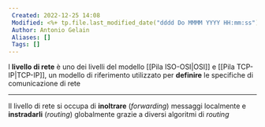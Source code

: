 ```yaml
---
 Created: 2022-12-25 14:08
 Modified: <%+ tp.file.last_modified_date("dddd Do MMMM YYYY HH:mm:ss") %>
 Author: Antonio Gelain
 Aliases: []
 Tags: []
---
```


l **livello di rete** è uno dei livelli del modello [[Pila ISO-OSI|OSI]] e [[Pila TCP-IP|TCP-IP]], un modello di riferimento utilizzato per **definire** le specifiche di comunicazione di rete

---

Il livello di rete si occupa di **inoltrare** (*forwarding*) messaggi localmente e **instradarli** (*routing*) globalmente grazie a diversi algoritmi di *routing*